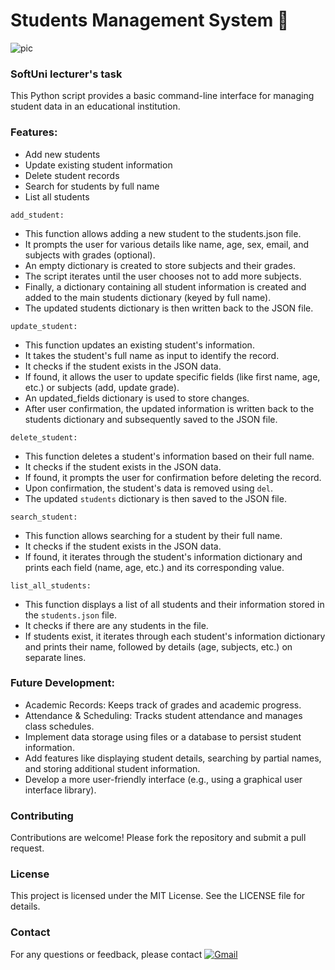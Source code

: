 # Students Management System :school:	

![pic](https://github.com/pgnikolov/student-management-system/assets/151896883/75dc6683-e5bb-4e34-ab8e-013146059d72)

### SoftUni lecturer's task  

This Python script provides a basic command-line interface for managing student data in an educational institution.

### Features:

* Add new students
* Update existing student information
* Delete student records
* Search for students by full name
* List all students

```add_student:```

* This function allows adding a new student to the students.json file.
* It prompts the user for various details like name, age, sex, email, and subjects with grades (optional).
* An empty dictionary is created to store subjects and their grades.
* The script iterates until the user chooses not to add more subjects.
* Finally, a dictionary containing all student information is created and added to the main students dictionary (keyed by full name).
* The updated students dictionary is then written back to the JSON file.

```update_student:```

* This function updates an existing student's information.
* It takes the student's full name as input to identify the record.
* It checks if the student exists in the JSON data.
* If found, it allows the user to update specific fields (like first name, age, etc.) or subjects (add, update grade).
* An updated_fields dictionary is used to store changes.
* After user confirmation, the updated information is written back to the students dictionary and subsequently saved to the JSON file.

```delete_student:```

* This function deletes a student's information based on their full name.
* It checks if the student exists in the JSON data.
* If found, it prompts the user for confirmation before deleting the record.
* Upon confirmation, the student's data is removed using ```del```.
* The updated ```students``` dictionary is then saved to the JSON file.

```search_student:```

* This function allows searching for a student by their full name.
* It checks if the student exists in the JSON data.
* If found, it iterates through the student's information dictionary and prints each field (name, age, etc.) and its corresponding value.

```list_all_students:```

* This function displays a list of all students and their information stored in the ```students.json``` file.
* It checks if there are any students in the file.
* If students exist, it iterates through each student's information dictionary and prints their name, followed by details (age, subjects, etc.) on separate lines.

### Future Development:

* Academic Records: Keeps track of grades and academic progress.
* Attendance & Scheduling: Tracks student attendance and manages class schedules.
* Implement data storage using files or a database to persist student information.
* Add features like displaying student details, searching by partial names, and storing additional student information.
* Develop a more user-friendly interface (e.g., using a graphical user interface library).

### Contributing
Contributions are welcome! Please fork the repository and submit a pull request.

### License
This project is licensed under the MIT License. See the LICENSE file for details.

### Contact
For any questions or feedback, please contact [![Gmail](https://img.shields.io/badge/-Gmail-c14438?style=flat&logo=Gmail&logoColor=white)](mailto:pgnikolov@gmail.com)
